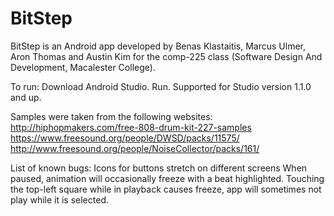 # BitStep
BitStep is an Android app developed by Benas Klastaitis, Marcus Ulmer, Aron Thomas and Austin Kim for the comp-225 class (Software Design And Development, Macalester College).  

To run:
Download Android Studio. Run. Supported for Studio version 1.1.0 and up.

Samples were taken from the following websites:
http://hiphopmakers.com/free-808-drum-kit-227-samples
https://www.freesound.org/people/DWSD/packs/11575/
http://www.freesound.org/people/NoiseCollector/packs/161/

List of known bugs:
Icons for buttons stretch on different screens
When paused, animation will occasionally freeze with a beat highlighted.
Touching the top-left square while in playback causes freeze, app will sometimes not play while it is selected.
